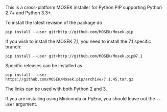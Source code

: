 This is a cross-platform MOSEK installer for Python PIP supporting Python 2.7+ and Python 3.3+. 

To install the latest revision of the package do
```
pip install --user git+http://github.com/MOSEK/Mosek.pip
```
If you wish to install the MOSEK 7,1, you need to install the 7.1 specific branch:
```
pip install --user git+http://github.com/MOSEK/Mosek.pip@7.1
```

Specific releases can be installed as 
```
pip install --user https://github.com/MOSEK/Mosek.pip/archive/7.1.45.tar.gz
```

The links can be used with both Python 2 and 3.

If you are installing using Miniconda or PyEnv, you should leave out the `--user` argument.
